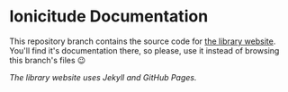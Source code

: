 # Ionicitude Documentation

This repository branch contains the source code for [the library website](http://tazaf.github.io/ionicitude/).
You'll find it's documentation there, so please, use it instead of browsing this branch's files :wink:

_The library website uses Jekyll and GitHub Pages._
